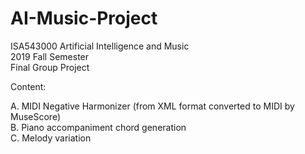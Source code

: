 # AI-Music-Project
  
ISA543000 Artificial Intelligence and Music  
2019 Fall Semester  
Final Group Project  
  
Content:  
  
A. MIDI Negative Harmonizer (from XML format converted to MIDI by MuseScore)  
B. Piano accompaniment chord generation  
C. Melody variation  
